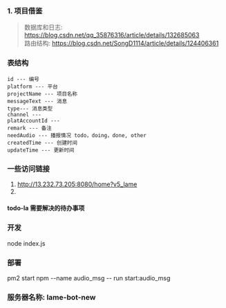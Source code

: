 ### 1. 项目借鉴
   > 数据库和日志: https://blog.csdn.net/qq_35876316/article/details/132685063  
   > 路由结构: https://blog.csdn.net/SongD1114/article/details/124406361

### 表结构
```
id --- 编号
platform --- 平台
projectName --- 项目名称
messageText --- 消息
type--- 消息类型
channel --- 
platAccountId --- 
remark --- 备注
needAudio --- 播报情况 todo，doing，done, other
createdTime --- 创建时间
updateTime --- 更新时间

```

### 一些访问链接
1. http://13.232.73.205:8080/home?v5_lame
2. 

#### todo-la 需要解决的待办事项

### 开发
node index.js

### 部署
pm2 start npm --name audio_msg -- run start:audio_msg

### 服务器名称: lame-bot-new

